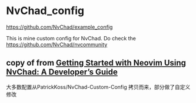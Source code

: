 # NvChad_config

https://github.com/NvChad/example_config

This is mine custom config for NvChad. Do check the https://github.com/NvChad/nvcommunity

## copy of from [Getting Started with Neovim Using NvChad: A Developer’s Guide](https://blog.spoonconsulting.com/getting-started-with-neovim-using-nvchad-a-developers-guide-f97d81e85d60)

大多数配置从PatrickKoss/NvChad-Custom-Config 拷贝而来，部分做了自定义修改

